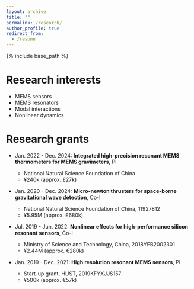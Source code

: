 ```yaml
---
layout: archive
title: ""
permalink: /research/
author_profile: true
redirect_from:
  - /resume
---
```


{% include base_path %}

Research interests
======
<!--<p style="text-decoration:underline;"><a href="/modalinteractions.md">Research project 1: modal interactions</a></p>
-->
* MEMS sensors
* MEMS resonators
* Modal interactions
* Nonlinear dynamics

Research grants
======
* Jan. 2022 - Dec. 2024: <b>Integrated high-precision resonant MEMS thermometers for MEMS gravimeters</b>, PI
  * National Natural Science Foundation of China
  * ¥240k (approx. £27k)

* Jan. 2020 - Dec. 2024: <b>Micro-newton thrusters for space-borne gravitational wave detection</b>, Co-I
  * National Natural Science Foundation of China, 11927812
  * ¥5.95M (approx. £680k)


* Jul. 2019 - Jun. 2022: <b>Nonlinear effects for high-performance silicon resonant sensors</b>, Co-I
  * Ministry of Science and Technology, China, 2018YFB2002301
  * ¥2.44M (approx. €280k)  


* Jan. 2019 - Dec. 2021: <b>High resolution resonant MEMS sensors</b>, PI
  * Start-up grant, HUST, 2019KFYXJJS157
  * ¥500k (approx. €57k)
